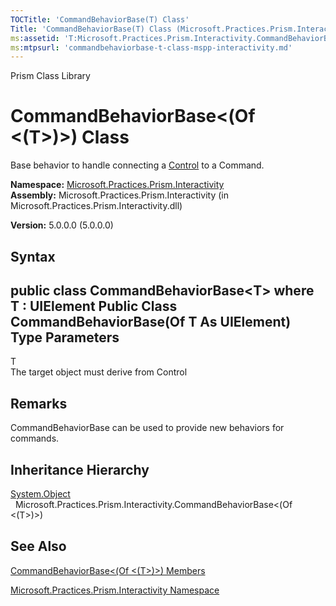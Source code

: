 ```yaml
---
TOCTitle: 'CommandBehaviorBase(T) Class'
Title: 'CommandBehaviorBase(T) Class (Microsoft.Practices.Prism.Interactivity)'
ms:assetid: 'T:Microsoft.Practices.Prism.Interactivity.CommandBehaviorBase\`1'
ms:mtpsurl: 'commandbehaviorbase-t-class-mspp-interactivity.md'
---
```


Prism Class Library

CommandBehaviorBase&lt;(Of &lt;(T&gt;)&gt;) Class
=================================================

Base behavior to handle connecting a [Control](http://msdn.microsoft.com/en-us/library/ms609826) to a Command.

**Namespace:** [Microsoft.Practices.Prism.Interactivity](https://msdn.microsoft.com/library/microsoft.practices.prism.interactivity)
**Assembly:** Microsoft.Practices.Prism.Interactivity (in Microsoft.Practices.Prism.Interactivity.dll)

**Version:** 5.0.0.0 (5.0.0.0)

## Syntax


public class CommandBehaviorBase&lt;T&gt; where T : UIElement Public Class CommandBehaviorBase(Of T As UIElement)
Type Parameters
---------------

<span id="templatesToggle"></span>
T  
The target object must derive from Control

Remarks
-------

 CommandBehaviorBase can be used to provide new behaviors for commands.

Inheritance Hierarchy
---------------------

<span id="familyToggle"></span>[System.Object](http://msdn.microsoft.com/en-us/library/e5kfa45b)
  Microsoft.Practices.Prism.Interactivity.CommandBehaviorBase&lt;(Of &lt;(T&gt;)&gt;)

See Also
--------


[CommandBehaviorBase&lt;(Of &lt;(T&gt;)&gt;) Members](https://msdn.microsoft.com/allmembers.t:microsoft.practices.prism.interactivity.commandbehaviorbase%601)

[Microsoft.Practices.Prism.Interactivity Namespace](https://msdn.microsoft.com/library/microsoft.practices.prism.interactivity)

